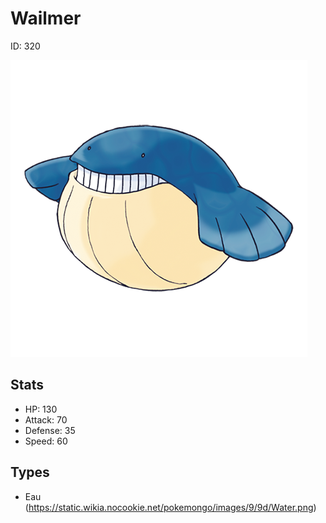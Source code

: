 # Wailmer


ID: 320

![](https://raw.githubusercontent.com/PokeAPI/sprites/master/sprites/pokemon/other/official-artwork/320.png "Wailmer")

## Stats


 - HP: 130
 - Attack: 70
 - Defense: 35
 - Speed: 60

## Types


 - Eau (https://static.wikia.nocookie.net/pokemongo/images/9/9d/Water.png)
